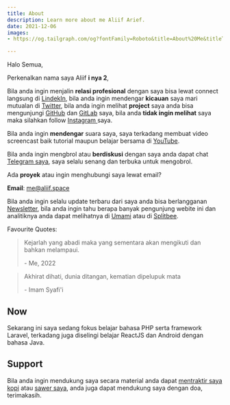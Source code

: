 ```yaml
---
title: About
description: Learn more about me Aliif Arief.
date: 2021-12-06
images:
- https://og.tailgraph.com/og?fontFamily=Roboto&title=About%20Me&titleTailwind=text-gray-800%20font-bold%20text-6xl&titleFontFamily=Inter&text=Learn%20more%20about%20me%20Aliif%20Arief%20&textTailwind=text-gray-700%20text-2xl%20mt-4&logoTailwind=h-8&bgTailwind=bg-white&footer=aliif.space&footerTailwind=text-teal-600&t=1654070936915&refresh=1

---
```

Halo Semua,

Perkenalkan nama saya Aliif  **i nya 2**,

Bila anda ingin menjalin **relasi profesional** dengan saya bisa lewat connect langsung di [LindekIn](https://www.linkedin.com/in/aliif/ "Linkedin Aliif"), bila anda ingin mendengar **kicauan** saya mari mutualan di [Twitter](https://twitter.com/aliifarm "Twitter Aliif"), bila anda ingin melihat **project** saya anda bisa mengunjungi [GitHub](https://github.com/aliifam "GitHub Aliif") dan [GitLab](https://gitlab.com/aliifam "Aliif GitLab") saya, bila anda **tidak ingin melihat** saya maka silahkan follow [Instagram ](https://www.instagram.com/aliif.am/ "Instagram Aliif")saya.

Bila anda ingin **mendengar** suara saya, saya terkadang membuat video screencast baik tutorial maupun belajar bersama di [ YouTube](https://www.youtube.com/aliif "YouTube Aliif").

Bila anda ingin mengbrol atau **berdiskusi** dengan saya anda dapat chat[ Telegram saya](https://t.me/aliifam "Telegram Aliif"), saya selalu senang dan terbuka untuk mengobrol.

Ada **proyek** atau ingin menghubungi saya lewat email?

**Email**: [me@aliif.space](mailto:me@aliif.space)

Bila anda ingin selalu update terbaru dari saya anda bisa berlangganan [Newsletter](https://newsletter.aliif.space), bila anda ingin tahu berapa banyak pengunjung webite ini  dan analitiknya anda dapat melihatnya di [Umami]() atau di [Splitbee](https://app.splitbee.io/public/aliif.space "Splitbee Aliif").

Favourite Quotes:

> Kejarlah yang abadi maka yang sementara akan mengikuti dan bahkan melampaui.
>
> \- Me, 2022

> Akhirat dihati, dunia ditangan, kematian dipelupuk mata
>
> \- Imam Syafi'i

## Now

Sekarang ini saya sedang fokus belajar bahasa PHP serta framework Laravel, terkadang juga diselingi belajar ReactJS dan Android dengan bahasa Java.

## Support

Bila anda ingin mendukung saya secara material anda dapat [mentraktir saya kopi](https://trakteer.id/aliifam/tip "traktir kopi") atau [sawer saya](https://saweria.co/aliif "Saweria Aliif"), anda juga dapat mendukung saya dengan doa, terimakasih.